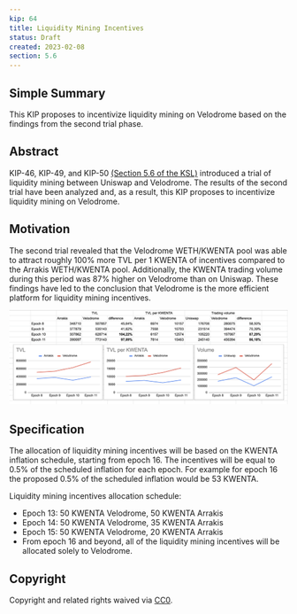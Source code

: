```yaml
---
kip: 64
title: Liquidity Mining Incentives
status: Draft
created: 2023-02-08
section: 5.6
---
```


## Simple Summary
This KIP proposes to incentivize liquidity mining on Velodrome based on the findings from the second trial phase.

## Abstract
KIP-46, KIP-49, and KIP-50 [(Section 5.6 of the KSL)](../../sections/5.md#trial-liquidity-mining-on-velodrome) introduced a trial of liquidity mining between Uniswap and Velodrome. The results of the second trial have been analyzed and, as a result, this KIP proposes to incentivize liquidity mining on Velodrome.

## Motivation
The second trial revealed that the Velodrome WETH/KWENTA pool was able to attract roughly 100% more TVL per 1 KWENTA of incentives compared to the Arrakis WETH/KWENTA pool. Additionally, the KWENTA trading volume during this period was 87% higher on Velodrome than on Uniswap. These findings have led to the conclusion that Velodrome is the more efficient platform for liquidity mining incentives.

![Liquidity Mining Incentives](../../images/kip-64-liquidity-incentives.png)

## Specification
The allocation of liquidity mining incentives will be based on the KWENTA inflation schedule, starting from epoch 16. The incentives will be equal to 0.5% of the scheduled inflation for each epoch. For example for epoch 16 the proposed 0.5% of the scheduled inflation would be 53 KWENTA.

Liquidity mining incentives allocation schedule:

* Epoch 13: 50 KWENTA Velodrome, 50 KWENTA Arrakis 
* Epoch 14: 50 KWENTA Velodrome, 35 KWENTA Arrakis 
* Epoch 15: 50 KWENTA Velodrome, 20 KWENTA Arrakis
* From epoch 16 and beyond, all of the liquidity mining incentives will be allocated solely to Velodrome. 

## Copyright
Copyright and related rights waived via [CC0](https://creativecommons.org/publicdomain/zero/1.0/).